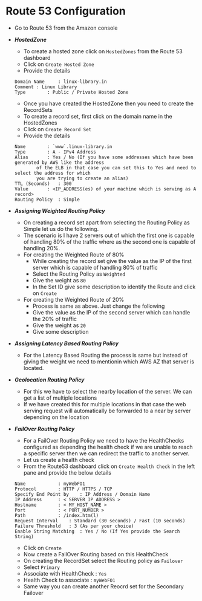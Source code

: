 # Route 53 Configuration

- Go to Route 53 from the Amazon console
- ***HostedZone***
	- To create a hosted zone click on `HostedZones` from the Route 53 dashboard
	- Click on `Create Hosted Zone`
	- Provide the details

	```
	Domain Name 	: linux-library.in
	Comment	: Linux Library
	Type		: Public / Private Hosted Zone
	```
	
	- Once you have created the HostedZone then you need to create the RecordSets
	- To create a record set, first click on the domain name in the HostedZones
	- Click on `Create Record Set`
	- Provide the details

	```
	Name		: `www`.linux-library.in
	Type		: A - IPv4 Address
	Alias		: Yes / No (If you have some addresses which have been generated by AWS like the address
			of the ELB in that case you can set this to Yes and need to select the address for which
			you are trying to create an alias)
	TTL (Seconds)	: 300
	Value		: <IP_ADDRESS(es) of your machine which is serving as A record>
	Routing Policy	: Simple
	```

- ***Assigning Weighted Routing Policy***
	- On creating a record set apart from selecting the Routing Policy as Simple let us do the following.
	- The scenario is I have 2 servers out of which the first one is capable of handling 80% of the traffic where as the second one is capable of handling 20%.
	- For creating the Weighted Route of 80%
		- While creating the record set give the value as the IP of the first server which is capable of handling 80% of traffic
		- Select the Routing Policy as `Weighted`
		- Give the weight as `80`
		- In the Set ID give some description to identify the Route and click on `Create`
	- For creating the Weighted Route of 20%
		- Process is same as above. Just change the following
		- Give the value as the IP of the second server which can handle the 20% of traffic
		- Give the weight as `20`
		- Give some description

- ***Assigning Latency Based Routing Policy***
	- For the Latency Based Routing the process is same but instead of giving the weight we need to mentionin which AWS AZ that server is located.

- ***Geolocation Routing Policy***
	- For this we have to select the nearby location of the server. We can get a list of multiple locations
	- If we have created this for multiple locations in that case the web serving request will automatically be forwarded to a near by server depending on the location

- ***FailOver Routing Policy***
	- For a FailOver Routing Policy we need to have the HealthChecks configured as depending the health check if we are unable to reach a specific server then we can redirect the traffic to another server.
	- Let us create a health check
	- From the Route53 dashboard click on `Create Health Check` in the left pane and provide the below details

	```
	Name			: myWebFO1
	Protocol		: HTTP / HTTPS / TCP
	Specify End Point by	: IP Address / Domain Name
	IP Address		: < SERVER_IP_ADDRESS >
	Hostname		: < MY_HOST_NAME >
	Port			: < PORT_NUMBER >
	Path			: /index.htm(l)
	Request Interval	: Standard (30 seconds) / Fast (10 seconds)
	Failure Threshold	: 3 (As per your choice)
	Enable String Matching	: Yes / No (If Yes provide the Search String)
	```

	- Click on `Create`
	- Now create a FailOver Routing based on this HealthCheck
	- On creating the RecordSet select the Routing policy as `Failover`
	- Select `Primary`
	- Associate with HealthCheck : `Yes`
	- Health Check to associate : `myWebFO1`
	- Same way you can create another Reocrd set for the Secondary Failover
